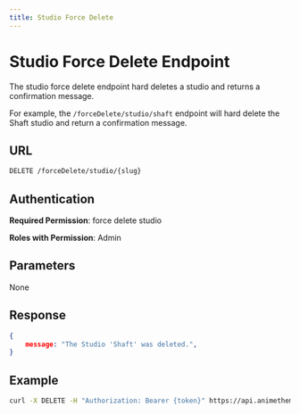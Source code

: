 ```yaml
---
title: Studio Force Delete
---
```


# Studio Force Delete Endpoint

The studio force delete endpoint hard deletes a studio and returns a confirmation message.

For example, the `/forceDelete/studio/shaft` endpoint will hard delete the Shaft studio and return a confirmation message.

## URL

```sh
DELETE /forceDelete/studio/{slug}
```

## Authentication

**Required Permission**: force delete studio

**Roles with Permission**: Admin

## Parameters

None

## Response

```json
{
    message: "The Studio 'Shaft' was deleted.",
}
```

## Example

```bash
curl -X DELETE -H "Authorization: Bearer {token}" https://api.animethemes.moe/forceDelete/studio/shaft
```
